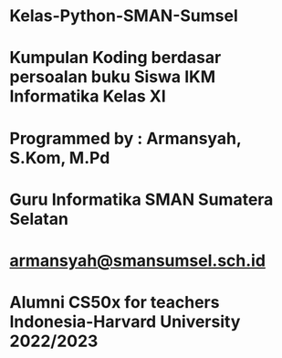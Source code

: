 # Kelas-Python-SMAN-Sumsel
# Kumpulan Koding berdasar persoalan buku Siswa IKM Informatika Kelas XI
# Programmed by : Armansyah, S.Kom, M.Pd
# Guru Informatika SMAN Sumatera Selatan 
# armansyah@smansumsel.sch.id 
# Alumni CS50x for teachers Indonesia-Harvard University 2022/2023
